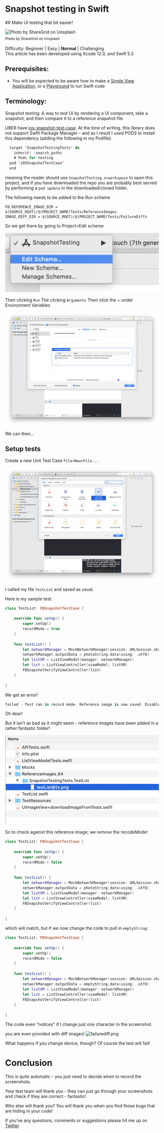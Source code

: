 # Snapshot testing in Swift
## Make UI testing that bit easier!

![Photo by ShareGrid on Unsplash](Images/photo-1512790182412-b19e6d62bc39.jpeg.jpg)<br/>
<sub>Photo by ShareGrid on Unsplash<sub>

Difficulty: Beginner | Easy | **Normal** | Challenging<br/>
This article has been developed using Xcode 12.0, and Swift 5.3

## Prerequisites:
* You will be expected to be aware how to make a [Single View Application](https://medium.com/swlh/your-first-ios-application-using-xcode-9983cf6efb71), or a [Playground](https://medium.com/@stevenpcurtis.sc/coding-in-swift-playgrounds-1a5563efa089) to run Swift code

## Terminology:
Snapshot testing: A way to test UI by rendering a UI component, take a snapshot, and then compare it to a reference snapshot file

UBER have [ios-snapshot-test-case](https://github.com/uber/ios-snapshot-test-case/). At the time of writing, this library does not support Swfit Package Manager - and as I result I used PODS to install this dependency (adding the following in my Podfile)

```swift
  target 'SnapshotTestingTests' do
    inherit! :search_paths
    # Pods for testing
  pod 'iOSSnapshotTestCase'
  end
```

meaning the reader should use `SnapshotTesting.xcworkspace` to open this project, and if you have downloaded the repo you are probably best served by performing a `pod update` in the downloaded/cloned folder.

The following needs to be added to the Run scheme

```
FB_REFERENCE_IMAGE_DIR = $(SOURCE_ROOT)/$(PROJECT_NAME)Tests/ReferenceImages
IMAGE_DIFF_DIR = $(SOURCE_ROOT)/$(PROJECT_NAME)Tests/FailureDiffs
```

So we get there by going to Project>Edit scheme

![editscheme.png](Images/editscheme.png)

Then clicking `Run` 
The clicking `Arguments`
Then click the + under Environment Variables

![resultscheme.png](Images/resultscheme.png)

We can then...

## Setup tests
Create a new Unit Test Case
`File>New>File...`

![newtest.png](Images/newtest.png)

I called my file `TestList` and saved as usual.


Here is my sample test:
```swift
class TestList: FBSnapshotTestCase {
    
    override func setUp() {
        super.setUp()
        recordMode = true
    }

    func testList() {
        let networkManager = MockNetworkManager(session: URLSession.shared)
        networkManager.outputData = photoString.data(using: .utf8)
        let listVM = ListViewModel(manager: networkManager)
        let list = ListViewController(viewModel: listVM)
        FBSnapshotVerifyViewController(list)
    }

}
```

We get an error!

```swift
failed - Test ran in record mode. Reference image is now saved. Disable record mode to perform an actual snapshot comparison!
```

Oh dear!

But it isn't as bad as it might seem - reference images have been added in a rather fantastic folder! 

![ReferenceImages.png](Images/ReferenceImages.png)

So to check against this reference image, we *remove* the recodeMode!

```swift
class TestList: FBSnapshotTestCase {
    
    override func setUp() {
        super.setUp()
        recordMode = false
    }

    func testList() {
        let networkManager = MockNetworkManager(session: URLSession.shared)
        networkManager.outputData = photoString.data(using: .utf8)
        let listVM = ListViewModel(manager: networkManager)
        let list = ListViewController(viewModel: listVM)
        FBSnapshotVerifyViewController(list)
    }

}
```
which will match, but if we now change the code to pull in `emptyString`:

```swift
class TestList: FBSnapshotTestCase {
    
    override func setUp() {
        super.setUp()
        recordMode = false
    }

    func testList() {
        let networkManager = MockNetworkManager(session: URLSession.shared)
        networkManager.outputData = emptyString.data(using: .utf8)
        let listVM = ListViewModel(manager: networkManager)
        let list = ListViewController(viewModel: listVM)
        FBSnapshotVerifyViewController(list)
    }

}
```

The code even "notices" if I change just one character in the screenshot.

you are even provided with diff images! 
![failurediff.png](failurediff.png)

What happens if you change device, though? Of course the test will fail!


# Conclusion
This is quite automatic - you just need to decide when to record the screenshots.

Your test team will thank you - they can just go through your screenshots and check if they are correct - fantastic!

Who else will thank you? You will thank you when you find those bugs that are hiding in your code!
 
 If you've any questions, comments or suggestions please hit me up on [Twitter](https://twitter.com/stevenpcurtis) 